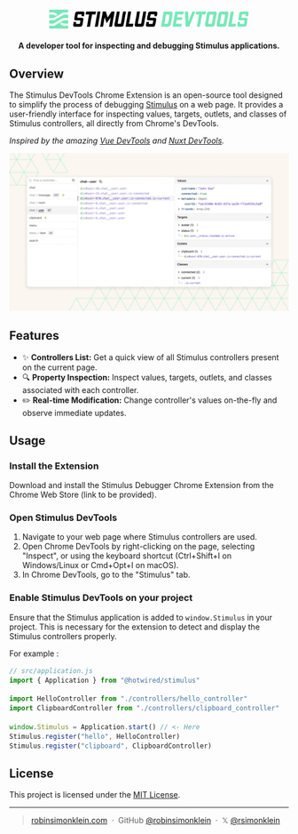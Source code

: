 <div align="center">
    <br>
    <img style="max-width: 100%; width: 360px; height: auto;" src=".docs/stimulus_devtools_logo.svg" alt="Stimulus DevTools" />
    <br>
</div>

<h4 align="center">A developer tool for inspecting and debugging Stimulus applications.</h4>

## Overview

The Stimulus DevTools Chrome Extension is an open-source tool designed to simplify the process of debugging [Stimulus](https://stimulus.hotwired.dev/) on a web page. It provides a user-friendly interface for inspecting values, targets, outlets, and classes of Stimulus controllers, all directly from Chrome's DevTools.

*Inspired by the amazing [Vue DevTools](https://github.com/vuejs/devtools) and [Nuxt DevTools](https://github.com/nuxt/devtools).*

![Screenshot](.docs/screenshot.jpg)

## Features

- ✨ **Controllers List:** Get a quick view of all Stimulus controllers present on the current page.
- 🔍 **Property Inspection:** Inspect values, targets, outlets, and classes associated with each controller.
- ✏️ **Real-time Modification:** Change controller's values on-the-fly and observe immediate updates.

## Usage

### Install the Extension

[//]: # (TODO: Add link)
Download and install the Stimulus Debugger Chrome Extension from the Chrome Web Store (link to be provided).

### Open Stimulus DevTools

1. Navigate to your web page where Stimulus controllers are used.
2. Open Chrome DevTools by right-clicking on the page, selecting "Inspect", or using the keyboard shortcut (Ctrl+Shift+I on Windows/Linux or Cmd+Opt+I on macOS).
3. In Chrome DevTools, go to the "Stimulus" tab.

### Enable Stimulus DevTools on your project

Ensure that the Stimulus application is added to `window.Stimulus` in your project. This is necessary for the extension to detect and display the Stimulus controllers properly.

For example :
```javascript
// src/application.js
import { Application } from "@hotwired/stimulus"

import HelloController from "./controllers/hello_controller"
import ClipboardController from "./controllers/clipboard_controller"

window.Stimulus = Application.start() // <- Here
Stimulus.register("hello", HelloController)
Stimulus.register("clipboard", ClipboardController)
```

## License

This project is licensed under the [MIT License](LICENSE).

---

> [robinsimonklein.com](https://robinsimonklein.com) &nbsp;&middot;&nbsp;
> GitHub [@robinsimonklein](https://github.com/robinsimonklein) &nbsp;&middot;&nbsp;
> 𝕏 [@rsimonklein](https://twitter.com/rsimonklein)
